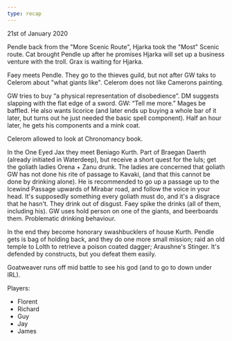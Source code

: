 ```yaml
---
type: recap
---
```


21st of January 2020

Pendle back from the "More Scenic Route", Hjarka took the "Most" Scenic route.
Cat brought Pendle up after he promises Hjarka will set up a business venture with the troll.
Grax is waiting for Hjarka.

Faey meets Pendle. They go to the thieves guild, but not after GW taks to Celerom about "what giants like".
Celerom does not like Camerons painting.

GW tries to buy “a physical representation of disobedience”.  DM suggests slapping with the flat edge of a sword. GW: “Tell me more.” Mages be baffled.
He also wants licorice (and later ends up buying a whole bar of it later, but turns out he just needed the basic spell component). Half an hour later, he gets his components and a mink coat.

Celerom allowed to look at Chronomancy book.

In the One Eyed Jax they meet Beniago Kurth. Part of Braegan Daerth (already initiated in Waterdeep), but receive a short quest for the luls; get the goliath ladies Orena + Zanu drunk.
The ladies are concerned that goliath GW has not done his rite of passage to Kavaki, (and that this cannot be done by drinking alone). He is recommended to go up a passage up to the Icewind Passage upwards of Mirabar road, and follow the voice in your head. It's supposedly something every goliath must do, and it's a disgrace that he hasn't.
They drink out of disgust. Faey spike the drinks (all of them, including his). GW uses hold person on one of the giants, and beerboards them. Problematic drinking behaviour.

In the end they become honorary swashbucklers of house Kurth. Pendle gets is bag of holding back, and they do one more small mission; raid an old temple to Lolth to retrieve a poison coated dagger; Araushne's Stinger. It's defended by constructs, but you defeat them easily.

Goatweaver runs off mid battle to see his god (and to go to down under IRL).

Players:
- Florent
- Richard
- Guy
- Jay
- James
